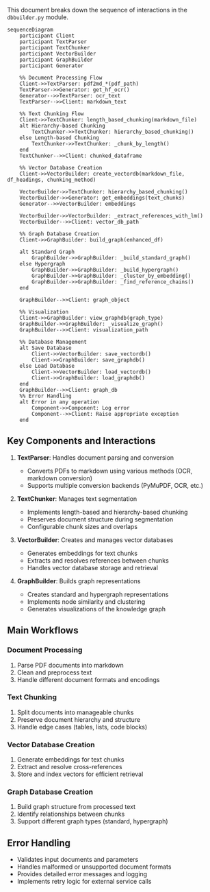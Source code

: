 This document breaks down the sequence of interactions in the `dbbuilder.py` module.

```mermaid
sequenceDiagram
    participant Client
    participant TextParser
    participant TextChunker
    participant VectorBuilder
    participant GraphBuilder
    participant Generator
    
    %% Document Processing Flow
    Client->>TextParser: pdf2md_*(pdf_path)
    TextParser->>Generator: get_hf_ocr()
    Generator-->>TextParser: ocr_text
    TextParser-->>Client: markdown_text
    
    %% Text Chunking Flow
    Client->>TextChunker: length_based_chunking(markdown_file)
    alt Hierarchy-based Chunking
        TextChunker->>TextChunker: hierarchy_based_chunking()
    else Length-based Chunking
        TextChunker->>TextChunker: _chunk_by_length()
    end
    TextChunker-->>Client: chunked_dataframe
    
    %% Vector Database Creation
    Client->>VectorBuilder: create_vectordb(markdown_file, df_headings, chunking_method)
    
    VectorBuilder->>TextChunker: hierarchy_based_chunking()
    VectorBuilder->>Generator: get_embeddings(text_chunks)
    Generator-->>VectorBuilder: embeddings
    
    VectorBuilder->>VectorBuilder: _extract_references_with_lm()
    VectorBuilder-->>Client: vector_db_path
    
    %% Graph Database Creation
    Client->>GraphBuilder: build_graph(enhanced_df)
    
    alt Standard Graph
        GraphBuilder->>GraphBuilder: _build_standard_graph()
    else Hypergraph
        GraphBuilder->>GraphBuilder: _build_hypergraph()
        GraphBuilder->>GraphBuilder: _cluster_by_embedding()
        GraphBuilder->>GraphBuilder: _find_reference_chains()
    end
    
    GraphBuilder-->>Client: graph_object
    
    %% Visualization
    Client->>GraphBuilder: view_graphdb(graph_type)
    GraphBuilder->>GraphBuilder: _visualize_graph()
    GraphBuilder-->>Client: visualization_path
    
    %% Database Management
    alt Save Database
        Client->>VectorBuilder: save_vectordb()
        Client->>GraphBuilder: save_graphdb()
    else Load Database
        Client->>VectorBuilder: load_vectordb()
        Client->>GraphBuilder: load_graphdb()
    end
    GraphBuilder-->>Client: graph_db
    %% Error Handling
    alt Error in any operation
        Component->>Component: Log error
        Component-->>Client: Raise appropriate exception
    end
```

## Key Components and Interactions

1. **TextParser**: Handles document parsing and conversion
   - Converts PDFs to markdown using various methods (OCR, markdown conversion)
   - Supports multiple conversion backends (PyMuPDF, OCR, etc.)

2. **TextChunker**: Manages text segmentation
   - Implements length-based and hierarchy-based chunking
   - Preserves document structure during segmentation
   - Configurable chunk sizes and overlaps

3. **VectorBuilder**: Creates and manages vector databases
   - Generates embeddings for text chunks
   - Extracts and resolves references between chunks
   - Handles vector database storage and retrieval

4. **GraphBuilder**: Builds graph representations
   - Creates standard and hypergraph representations
   - Implements node similarity and clustering
   - Generates visualizations of the knowledge graph

## Main Workflows

### Document Processing
1. Parse PDF documents into markdown
2. Clean and preprocess text
3. Handle different document formats and encodings

### Text Chunking
1. Split documents into manageable chunks
2. Preserve document hierarchy and structure
3. Handle edge cases (tables, lists, code blocks)

### Vector Database Creation
1. Generate embeddings for text chunks
2. Extract and resolve cross-references
3. Store and index vectors for efficient retrieval

### Graph Database Creation
1. Build graph structure from processed text
2. Identify relationships between chunks
3. Support different graph types (standard, hypergraph)

## Error Handling
- Validates input documents and parameters
- Handles malformed or unsupported document formats
- Provides detailed error messages and logging
- Implements retry logic for external service calls
